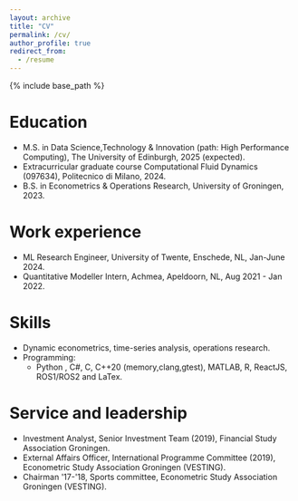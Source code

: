 ```yaml
---
layout: archive
title: "CV"
permalink: /cv/
author_profile: true
redirect_from:
  - /resume
---
```


{% include base_path %}

Education
======
* M.S. in Data Science,Technology & Innovation (path: High Performance Computing), The University of Edinburgh, 2025 (expected).
* Extracurricular graduate course Computational Fluid Dynamics (097634), Politecnico di Milano, 2024.
* B.S. in Econometrics & Operations Research, University of Groningen, 2023.

Work experience
======
* ML Research Engineer, University of Twente, Enschede, NL, Jan-June 2024.
* Quantitative Modeller Intern, Achmea, Apeldoorn, NL, Aug 2021 - Jan 2022. 
   
  
Skills
======
* Dynamic econometrics, time-series analysis, operations research. 
* Programming:
  * Python , C#, C, C++20 (memory,clang,gtest), MATLAB, R, ReactJS, ROS1/ROS2  and LaTex.  
  
Service and leadership
======
* Investment Analyst, Senior Investment Team (2019), Financial Study Association Groningen. 
* External Affairs Officer, International Programme Committee (2019), Econometric Study Association Groningen (VESTING).
* Chairman '17-'18, Sports committee, Econometric Study Association Groningen (VESTING).
